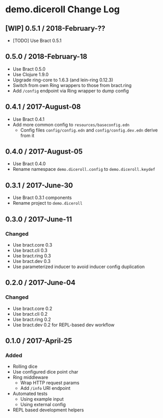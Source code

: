 # demo.diceroll Change Log


## [WIP] 0.5.1 / 2018-February-??

- [TODO] Use Bract 0.5.1


## 0.5.0 / 2018-February-18

- Use Bract 0.5.0
- Use Clojure 1.9.0
- Upgrade ring-core to 1.6.3 (and lein-ring 0.12.3)
- Switch from own Ring wrappers to those from bract.ring
- Add `/config` endpoint via Ring wrapper to dump config


## 0.4.1 / 2017-August-08

- Use Bract 0.4.1
- Add more common config to `resources/baseconfig.edn`
  - Config files `config/config.edn` and `config/config.dev.edn` derive from it


## 0.4.0 / 2017-August-05

- Use Bract 0.4.0
- Rename namespace `demo.diceroll.config` to `demo.diceroll.keydef`


## 0.3.1 / 2017-June-30
- Use Bract 0.3.1 components
- Rename project to `demo.diceroll`


## 0.3.0 / 2017-June-11
### Changed
- Use bract.core 0.3
- Use bract.cli  0.3
- Use bract.ring 0.3
- Use bract.dev  0.3
- Use parameterized inducer to avoid inducer config duplication


## 0.2.0 / 2017-June-04
### Changed
- Use bract.core 0.2
- Use bract.cli  0.2
- Use bract.ring 0.2
- Use bract.dev  0.2 for REPL-based dev workflow


## 0.1.0 / 2017-April-25
### Added
- Rolling dice
- Use configured dice point char
- Ring middleware
  - Wrap HTTP request params
  - Add `/info` URI endpoint
- Automated tests
  - Using example input
  - Using external config
- REPL based development helpers
